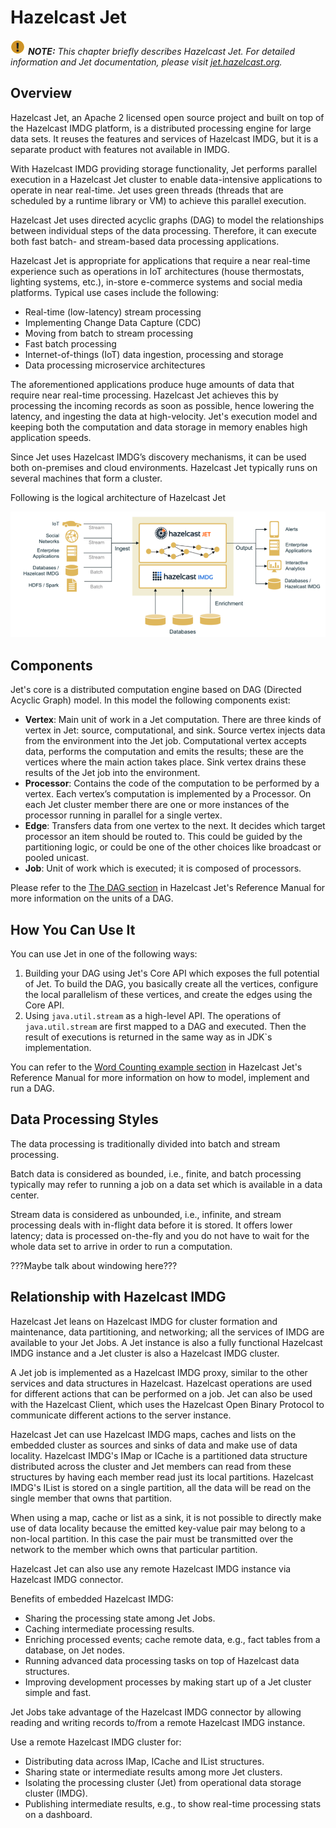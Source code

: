 

# Hazelcast Jet

![Note](images/NoteSmall.jpg) ***NOTE:*** *This chapter briefly describes Hazelcast Jet. For detailed information and Jet documentation, please visit [jet.hazelcast.org](https://jet.hazelcast.org/).*

## Overview

Hazelcast Jet, an Apache 2 licensed open source project and built on top of the Hazelcast IMDG platform, is a distributed processing engine for large data sets. It reuses the features and services of Hazelcast IMDG, but it is a separate product with features not available in IMDG. 

With Hazelcast IMDG providing storage functionality, Jet performs parallel execution in a Hazelcast Jet cluster to enable data-intensive applications to operate in near real-time. Jet uses green threads (threads that are scheduled by a runtime library or VM) to achieve this parallel execution.

Hazelcast Jet uses directed acyclic graphs (DAG) to model the relationships between individual steps of the data processing. Therefore, it can execute both fast batch- and stream-based data processing applications. 

Hazelcast Jet is appropriate for applications that require a near real-time experience such as operations in IoT architectures (house thermostats, lighting systems, etc.), in-store e-commerce systems and social media platforms. Typical use cases include the following:

- Real-time (low-latency) stream processing
- Implementing Change Data Capture (CDC)
- Moving from batch to stream processing
- Fast batch processing
- Internet-of-things (IoT) data ingestion, processing and storage
- Data processing microservice architectures

The aforementioned applications produce huge amounts of data that require near real-time processing. Hazelcast Jet achieves this by processing the incoming records as soon as possible,  hence lowering the latency, and ingesting the data at high-velocity. Jet's execution model and keeping both the computation and data storage in memory enables high application speeds. 

Since Jet uses Hazelcast IMDG’s discovery mechanisms, it can be used both on-premises and cloud environments. Hazelcast Jet typically runs on several machines that form a cluster. 

Following is the logical architecture of Hazelcast Jet

![Jet Logical Arhictecture](images/JetLogicalArch.png)

## Components

Jet's core is a distributed computation engine based on DAG (Directed Acyclic Graph) model. In this model the following components exist:

- **Vertex**: Main unit of work in a Jet computation. There are three kinds of vertex in Jet: source, computational, and sink. Source vertex injects data from the environment into the Jet job. Computational vertex accepts data, performs the computation and emits the results; these are the vertices where the main action takes place. Sink vertex drains these results of the Jet job into the environment.
- **Processor**: Contains the code of the computation to be performed by a vertex. Each vertex’s computation is implemented by a Processor. On each Jet cluster member there are one or more instances of the processor running in parallel for a single vertex.
- **Edge**: Transfers data from one vertex to the next. It decides which target processor an item should be routed to. This could be guided by the partitioning logic, or could be one of the other choices like broadcast or pooled unicast.
- **Job**: Unit of work which is executed; it is composed of processors. 

Please refer to the [The DAG section](http://docs.hazelcast.org/docs/jet/0.4/manual/Architecture.html#page_The+DAG) in Hazelcast Jet's Reference Manual for more information on the units of a DAG.


## How You Can Use It

You can use Jet in one of the following ways: 

1. Building your DAG using Jet's Core API which exposes the full potential of Jet. To build the DAG, you basically create all the vertices, configure the local parallelism of these vertices, and create the edges using the Core API.
2. Using `java.util.stream` as a high-level API. The operations of `java.util.stream` are first mapped to a DAG and executed. Then the result of executions is returned in the same way as in JDK`s implementation.

You can refer to the [Word Counting example section](http://docs.hazelcast.org/docs/jet/0.4/manual/Getting_Started/Hazelcast_Jet_101_-_Word_Counting_Batch_Job.html) in Hazelcast Jet's Reference Manual for more information on how to model, implement and run a DAG.


## Data Processing Styles

The data processing is traditionally divided into batch and stream processing.

Batch data is considered as bounded, i.e., finite, and batch processing typically may refer to running a job on a data set which is available in a data center.

Stream data is considered as unbounded, i.e., infinite, and stream processing deals with in-flight data before it is stored. It offers lower latency; data is processed on-the-fly and you do not have to wait for the whole data set to arrive in order to run a computation.

???Maybe talk about windowing here???

## Relationship with Hazelcast IMDG

Hazelcast Jet leans on Hazelcast IMDG for cluster formation and maintenance, data partitioning, and networking; all the services of IMDG are available to your Jet Jobs. A Jet instance is also a fully functional Hazelcast IMDG instance and a Jet cluster is also a Hazelcast IMDG cluster.

A Jet job is implemented as a Hazelcast IMDG proxy, similar to the other services and data structures in Hazelcast. Hazelcast operations are used for different actions that can be performed on a job. Jet can also be used with the Hazelcast Client, which uses the Hazelcast Open Binary Protocol to communicate different actions to the server instance.

Hazelcast Jet can use Hazelcast IMDG maps, caches and lists on the embedded cluster as sources and sinks of data and make use of data locality. Hazelcast IMDG's IMap or ICache is a partitioned data structure distributed across the cluster and Jet members can read from these structures by having each member read just its local partitions. Hazelcast IMDG's IList is stored on a single partition, all the data will be read on the single member that owns that partition. 

When using a map, cache or list as a sink, it is not possible to directly make use of data locality because the emitted key-value pair may belong to a non-local partition. In this case the pair must be transmitted over the network to the member which owns that particular partition. 

Hazelcast Jet can also use any remote Hazelcast IMDG instance via Hazelcast IMDG connector. 

Benefits of embedded Hazelcast IMDG:

- Sharing the processing state among Jet Jobs.
- Caching intermediate processing results.
- Enriching processed events; cache remote data, e.g., fact tables from a database, on Jet nodes.
- Running advanced data processing tasks on top of Hazelcast data structures.
- Improving development processes by making start up of a Jet cluster simple and fast.

Jet Jobs take advantage of the Hazelcast IMDG connector by allowing reading and writing records to/from a remote Hazelcast IMDG instance.

Use a remote Hazelcast IMDG cluster for:

- Distributing data across IMap, ICache and IList structures.
- Sharing state or intermediate results among more Jet clusters.
- Isolating the processing cluster (Jet) from operational data storage cluster (IMDG).
- Publishing intermediate results, e.g., to show real-time processing stats on a dashboard.



